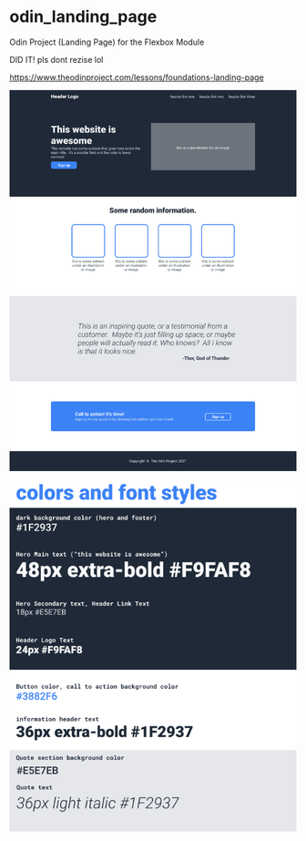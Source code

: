 # odin_landing_page

Odin Project (Landing Page) for the Flexbox Module

DID IT! pls dont rezise lol

https://www.theodinproject.com/lessons/foundations-landing-page

![reference](./images/odin-project.png)

![reference](./images/colors_and_stuff.png)